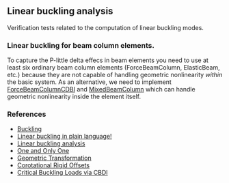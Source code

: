 ## Linear buckling analysis
Verification tests related to the computation of linear buckling modes.

### Linear buckling for beam column elements.
To capture the P-little delta effecs in beam elements you need to use at least six ordinary beam column elements (ForceBeamColumn, ElasticBeam, etc.) because they are not capable of handling geometric nonlinearity _within_ the basic system. As an alternative, we need to implement [ForceBeamColumnCDBI](https://github.com/OpenSees/OpenSees/blob/master/SRC/element/forceBeamColumn/ForceBeamColumnCBDI3d.h) and [MixedBeamColumn](https://github.com/OpenSees/OpenSees/tree/master/SRC/element/mixedBeamColumn) which can handle geometric nonlinearity inside the element itself.

### References
- [Buckling](https://en.wikipedia.org/wiki/Buckling)
- [Linear buckling in plain language!](https://enterfea.com/linear-buckling-explained/)
- [Linear buckling analysis](https://portwooddigital.com/2021/05/29/right-under-your-nose)
- [One and Only One](https://portwooddigital.com/2023/11/18/one-and-only-one/)
- [Geometric Transformation](https://portwooddigital.com/2022/11/15/geometric-transformation/)
- [Corotational Rigid Offsets](https://portwooddigital.com/2024/11/11/corotational-rigid-offsets/)
- [Critical Buckling Loads via CBDI](https://portwooddigital.com/2024/11/16/critical-buckling-loads-via-cbdi/)
